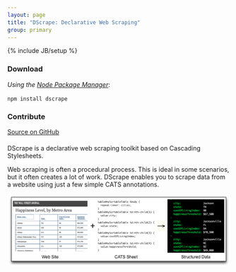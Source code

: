 ```yaml
---
layout: page
title: "DScrape: Declarative Web Scraping"
group: primary
---
```

{% include JB/setup %}

<div class="row" style="margin-top: 20px; margin-bottom:20px">
  <div class="span8 well">
    <div class="row">
  <div class="span4">
    <h3>Download</h3>
    <p><i>Using the <a href="http://npmjs.org/">Node Package Manager</a></i>:</p>
    <code>npm install dscrape</code>
  </div>
  <div class="span4">
    <h3>Contribute</h3>
    <a href="http://github.com/webcats/dscrape" class="btn btn-success">Source on GitHub</a>
  </div>
</div></div></div>

DScrape is a declarative web scraping toolkit based on Cascading Stylesheets. 

Web scraping is often a procedural process. This is ideal in some scenarios,
but it often creates a lot of work. DScrape enables you to scrape data from a
website using just a few simple CATS annotations. 

![DScrape Example](/images/dscrape-example.png)

<script>
$(function() {
  SelectPage("PageScraping");
});
</script>
